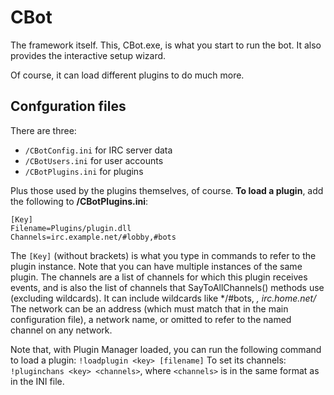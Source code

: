 CBot
====

The framework itself. This, CBot.exe, is what you start to run the bot. It also provides the interactive setup wizard.

Of course, it can load different plugins to do much more.

Confguration files
------------------

There are three:

* `/CBotConfig.ini` for IRC server data
* `/CBotUsers.ini` for user accounts
* `/CBotPlugins.ini` for plugins

Plus those used by the plugins themselves, of course.
**To load a plugin**, add the following to **/CBotPlugins.ini**:

	[Key]
	Filename=Plugins/plugin.dll
	Channels=irc.example.net/#lobby,#bots

The `[Key]` (without brackets) is what you type in commands to refer to the plugin instance. Note that you can have multiple instances of the same plugin.
The channels are a list of channels for which this plugin receives events, and is also the list of channels that SayToAllChannels() methods use (excluding wildcards). It can include wildcards like */#bots, *, irc.home.net/*
The network can be an address (which must match that in the main configuration file), a network name, or omitted to refer to the named channel on any network.

Note that, with Plugin Manager loaded, you can run the following command to load a plugin:
`!loadplugin <key> [filename]`
To set its channels: `!pluginchans <key> <channels>`, where `<channels>` is in the same format as in the INI file.
